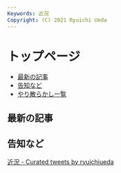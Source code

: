 ```yaml
---
Keywords: 近況
Copyright: (C) 2021 Ryuichi Ueda
---
```


# トップページ

* [最新の記事](#latest)
* [告知など](#info)
* [やり散らかし一覧](#activity)

<div class="row">
    <div class="col-md-6">
        <h2 id="latest">最新の記事</h2>
        <!--TOP10-->
    </div>
    <div class="col-md-6">
        <h2 id="info">告知など</h2>
        <a class="twitter-timeline" href="https://twitter.com/ryuichiueda/timelines/1558672669226110976?ref_src=twsrc%5Etfw">近況 - Curated tweets by ryuichiueda</a><script async src="https://platform.twitter.com/widgets.js" charset="utf-8"></script>
    </div>
</div>
